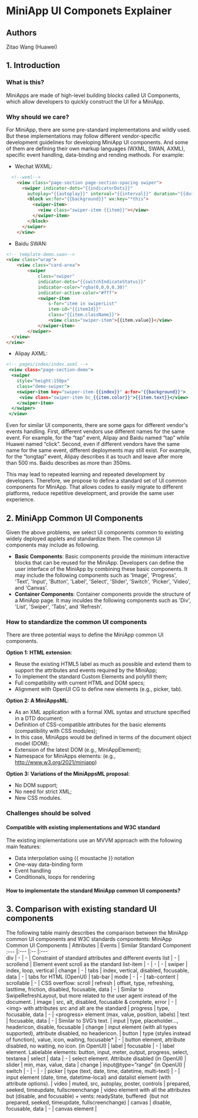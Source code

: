 # MiniApp UI Componets Explainer 
## Authors
Zitao Wang (Huawei)
## 1. Introduction

### What is this?
MiniApps are made of high-level building blocks called UI Components, which allow developers to quickly construct the UI for a MiniApp.
### Why should we care?
For MiniApp, there are some pre-standard implementations and wildly used. But these implementations may follow different vendor-specific development guidelines for developing MiniApp UI components. And some of them are defining their own markup languages (WXML, SWAN, AXML), specific event handling, data-binding and rending methods. For example:

- Wechat WXML:
```html
  <!--wxml-->
    <view class="page-section page-section-spacing swiper">
      <swiper indicator-dots="{{indicatorDots}}"
        autoplay="{{autoplay}}" interval="{{interval}}" duration="{{duration}}">
        <block wx:for="{{background}}" wx:key="*this">
          <swiper-item>
            <view class="swiper-item {{item}}"></view>
          </swiper-item>
        </block>
      </swiper>
    </view>
```
- Baidu SWAN:
```html
<!-- template-demo.swan-->
<view class="wrap">
    <view class="card-area">
        <swiper 
            class="swiper"
            indicator-dots="{{switchIndicateStatus}}" 
            indicator-color="rgba(0,0,0,0.30)"
            indicator-active-color="#fff">
            <swiper-item 
                s-for="item in swiperList"
                item-id="{{itemId}}"
                class="{{item.className}}">
                <view class="swiper-item">{{item.value}}</view>
            </swiper-item>
        </swiper>
  </view>
</view>     
```
- Alipay AXML:
```.html
<!-- pages/index/index.axml -->
 <view class="page-section-demo">
  <swiper
    style="height:150px"
    class="demo-swiper">
    <swiper-item key="swiper-item-{{index}}" a:for="{{background}}">
     <view class="swiper-item bc_{{item.color}}">{{item.text}}</view>
    </swiper-item>
  </swiper>
 </view>
```
Even for similar UI components, there are some gaps for different vendor's events handling. First, different vendors use different names for the same event. For example, for the “tap” event, Alipay and Baidu named “tap” while Huawei named “click”. Second, even if different vendors have the same name for the same event, different deployments may still exist. For example, for the “longtap” event, Alipay describes it as touch and leave after more than 500 ms. Baidu describes as more than 350ms.

This may lead to repeated learning and repeated development by developers. Therefore, we propose to define a standard set of UI common components for MiniApp. That allows codes to easily migrate to different platforms, reduce repetitive development, and provide the same user experience.

## 2. MiniApp Common UI Components
Given the above problems, we select UI components common to existing widely deployed applets and standardize them. The common UI components may include as following.
* **Basic Components**:
Basic components provide the minimum interactive blocks that can be reused for the MiniApp. Developers can define the user interface of the MiniApp by combining these basic components. It may include the following components such as 'Image', 'Progress', 'Text', 'Input', 'Button', 'Label', 'Select', 'Slider', 'Switch', 'Picker', 'Video', and 'Canvas'.
* **Container Components**:
Container components provide the structure of a MiniApp page. It may inculdes the following components such as 'Div', 'List', 'Swiper', 'Tabs', and 'Refresh'.
### How to standardize the common UI components
There are three potential ways to define the MiniApp common UI components.

**Option 1: HTML extension**:
- Reuse the existing HTML5 label as much as possible and extend them to support the attributes and events required by the MiniApp;
- To implement the standard Custom Elements and polyfill them;
- Full compatibility with current HTML and DOM specs;
- Alignment with OpenUI CG to define new elements (e.g., picker, tab).

**Option 2: A MiniAppsML**:
- As an XML application with a formal XML syntax and structure specified in a DTD document;
- Definition of CSS-compatible attributes for the basic elements (compatibility with CSS modules);
- In this case, MiniApps would be defined in terms of the document object model (DOM);
- Extension of the latest DOM (e.g., MiniAppElement);
- Namespace for MiniApps elements: (e.g., http://www.w3.org/2021/miniapp)

**Option 3: Variations of the MiniAppsML proposal**:
- No DOM support;
- No need for strict XML;
- New CSS modules.
### Challenges should be solved
#### Compatible with existing implementations and W3C standard

The existing implementations use an MVVM approach with the following main features:
- Data interpolation using {{ moustache }} notation
- One-way data-binding form
- Event handling
- Conditionals, loops for rendering

#### How to implementate the standard MiniApp common UI components?


## 3. Comparison with existing standard UI components 

The following table mainly describes the comparison between the MiniApp common UI components and W3C standards compontents:
MiniApp Common UI Components | Attributes | Events | Similar Standard Component 
:---    |:---    |:--        |:---     
div | - | - | Constraint of standard attributes and different events
list | - | scrollend | Element event scroll as the standard
list-item | - | - | - |
swiper | index, loop, vertical | change | - |
tabs | index, vertical, disabled, focusable, data | - | tabs for HTML (OpenUI) |
tab-bar | mode | - | - |
tab-content | scrollable | - | CSS overflow: scroll |
refresh | offset, type, refreshing, lasttime, friction, disabled, focusable, data | - | Similar to SwipeRefreshLayout, but more related to the user agent instead of the document. |
image | src, alt, disabled, focusable & complete, error | - | &lt;img&gt; with attributes src and alt are the standard |
progress | type, focusable, data | - | &lt;progress&gt; element (max, value, position, labels) |
text | focusable, data | - | Similar to SVG’s text. |
input | type, placeholder…, headericon, disable, focusable | change | input element (with all types supported), attribute disabled, no headericon. |
button | type (styles instead of function), value, icon, waiting, focusable* | - | button element, attribute disabled, no waiting, no icon. (in OpenUI) |
label | focusable | - | label element. Labelable elements: button, input, meter, output, progress, select, textarea |
select | data | - | select element. Attribute disabled (in OpenUI) |
slider | min, max, value, data | change | input@type=”range” (in OpenUI) |
switch | - | - | - |
picker | type (text, date, time, datetime, multi-text) | - | input element (date, time, datetime-local) and datalist element (with attribute options). |
video | muted, src, autoplay, poster, controls | prepared, seeked, timeupdate, fullscreenchange | video element with all the attributes but (disable, and focusable) + vents: readyState, buffered  (but not prepared, seeked, timeupdate, fullscreenchange) |
canvas | disable, focusable, data | - | canvas element |
























